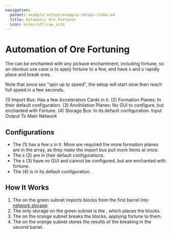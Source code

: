 ```yaml
---
navigation:
  parent: example-setups/example-setups-index.md
  title: Automatic Ore Fortuner
  icon: minecraft:raw_iron
---
```


# Automation of Ore Fortuning

The <ItemLink id="annihilation_plane" /> can be enchanted with any pickaxe enchantment, including fortune, so an obvious use case is to
apply fortune to a few, and have <ItemLink id="formation_plane" />s and <ItemLink id="annihilation_plane" />s rapidly place and
break ores.

Note that since <ItemLink id="import_bus" />ses "spin up to speed", the setup will start slow then reach full speed in a few seconds.

<GameScene zoom="6" interactive={true}>
  <ImportStructure src="../assets/assemblies/ore_fortuner.snbt" />

  <BoxAnnotation color="#dddddd" min="2.7 0 2" max="3 1 3">
        (1) Import Bus: Has a few Acceleration Cards in it.
        <ItemImage id="speed_card" scale="2" />
  </BoxAnnotation>

  <BoxAnnotation color="#dddddd" min="0 0 2" max="2 1 2.3">
        (2) Formation Planes: In their default configuration.
  </BoxAnnotation>

  <BoxAnnotation color="#dddddd" min="0 0 0.7" max="2 1 1">
        (3) Annihilation Planes: No GUI to configure, but enchanted with Fortune.
  </BoxAnnotation>

  <BoxAnnotation color="#dddddd" min="2.7 0 0" max="3 1 1">
        (4) Storage Bus: In its default configuration.
  </BoxAnnotation>

<DiamondAnnotation pos="3.5 0.5 2.5" color="#00ff00">
        Input
    </DiamondAnnotation>

<DiamondAnnotation pos="3.5 0.5 0.5" color="#00ff00">
        Output
    </DiamondAnnotation>

<DiamondAnnotation pos="4 0.5 1.5" color="#00ff00">
        To Main Network
    </DiamondAnnotation>

  <IsometricCamera yaw="195" pitch="30" />
</GameScene>

## Configurations

*   The <ItemLink id="import_bus" /> (1) has a few <ItemLink id="speed_card" />s in it. More are required the more formation planes
    are in the array, as they make the import bus pull more items at once.
*   The <ItemLink id="formation_plane" />s (2) are in their default configurations.
*   The <ItemLink id="annihilation_plane" />s (3) have no GUI and cannot be configured, but are enchanted with fortune.
*   The <ItemLink id="storage_bus" /> (4) is in its default configuration.

## How It Works

1.  The <ItemLink id="import_bus" /> on the green subnet imports blocks from the first barrel into [network storage](../ae2-mechanics/import-export-storage.md)
2.  The only storage on the green subnet is the <ItemLink id="formation_plane" />, which places the blocks.
3.  The <ItemLink id="annihilation_plane" /> on the orange subnet breaks the blocks, applying fortune to them.
4.  The <ItemLink id="storage_bus" /> on the orange subnet stores the results of the breaking in the second barrel.
